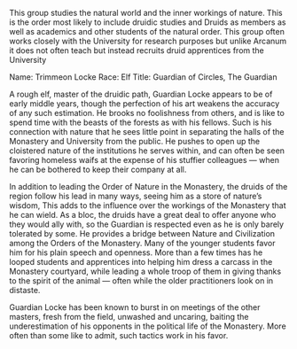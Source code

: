 <!-- TITLE: Ordernature -->
<!-- SUBTITLE: A quick summary of Ordernature -->

This group studies the natural world and the inner workings of nature. This is the order most likely to include druidic studies and Druids as members as well as academics and other students of the natural order. This group often works closely with the University for research purposes but unlike Arcanum it does not often teach but instead recruits druid apprentices from the University

Name: Trimmeon Locke
Race: Elf
Title: Guardian of Circles, The Guardian

A rough elf, master of the druidic path, Guardian Locke appears to be of early middle years, though the perfection of his art weakens the accuracy of any such estimation. He brooks no foolishness from others, and is like to spend time with the beasts of the forests as with his fellows. Such is his connection with nature that he sees little point in separating the halls of the Monastery and University from the public. He pushes to open up the cloistered nature of the institutions he serves within, and can often be seen favoring homeless waifs at the expense of his stuffier colleagues — when he can be bothered to keep their company at all.

In addition to leading the Order of Nature in the Monastery, the druids of the region follow his lead in many ways, seeing him as a store of nature’s wisdom, This adds to the influence over the workings of the Monastery that he can wield. As a bloc, the druids have a great deal to offer anyone who they would ally with, so the Guardian is respected even as he is only barely tolerated by some. He provides a bridge between Nature and Civilization among the Orders of the Monastery. Many of the younger students favor him for his plain speech and openness. More than a few times has he looped students and apprentices into helping him dress a carcass in the Monastery courtyard, while leading a whole troop of them in giving thanks to the spirit of the animal — often while the older practitioners look on in distaste.

Guardian Locke has been known to burst in on meetings of the other masters, fresh from the field, unwashed and uncaring, baiting the underestimation of his opponents in the political life of the Monastery. More often than some like to admit, such tactics work in his favor.